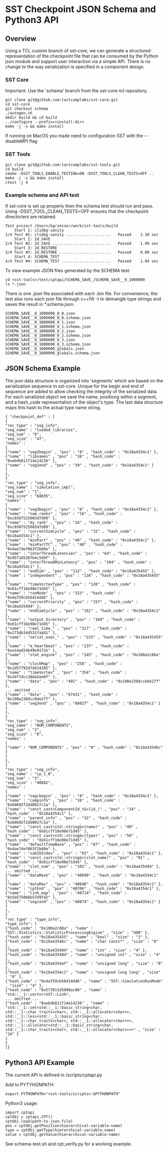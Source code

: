 # SST Checkpoint JSON Schema and Python3 API

## Overview
Using a TCL custom branch of sst-core, we can generate a structured representation of the checkpoint file that can be consumed by the Python json module and support user interaction via a simple API. There is no change to the way serialization is specified in a component design.

### SST Core

Important: Use the 'schema' branch from the sst-core-tcl repository.

    git clone git@github.com:tactcomplabs/sst-core.git
    cd sst-core
    git checkout schema
    ./autogen.sh
    mkdir build && cd build
    ../configure --prefix=<install-dir>
    make -j -s && make install

If running on MacOS you made need to configuration SST with the --disableMPI flag

### SST Tools

    git clone git@github.com:tactcomplabs/sst-tools.git
    cd build
    cmake -DSST_TOOLS_ENABLE_TESTING=ON -DSST_TOOLS_CLEAN_TESTS=OFF ..
    make -j -s && make install
    ctest -j 4

### Example schema and API test

If sst-core is set up properly then the schema test should run and pass.  Using -DSST_TOOL_CLEAN_TESTS=OFF ensures that the checkpoint directoriers are retained.

    Test project /Users/kgriesser/work/sst-tools/build
        Start 1: clidbg-sanity
    1/4 Test #1: clidbg-sanity ....................   Passed    2.10 sec
        Start 2: 2d_SAVE
    2/4 Test #2: 2d_SAVE ..........................   Passed    1.99 sec
        Start 3: 2d_RESTORE
    3/4 Test #3: 2d_RESTORE .......................   Passed    0.08 sec
        Start 4: SCHEMA_TEST
    4/4 Test #4: SCHEMA_TEST ......................   Passed    1.84 sec

To view example JSON files generated by the SCHEMA test:

    cd <sst-tools>/test/cptapi/SCHEMA_SAVE_/SCHEMA_SAVE__0_1000000
    ls *.json

There is one .json file associated with each .bin file. For convenience, the test also runs each json file through c++filt -t  to demangle type strings and saves the result in *.schema.json.

    SCHEMA_SAVE__0_1000000_0_0.json
    SCHEMA_SAVE__0_1000000_0_0.schema.json
    SCHEMA_SAVE__0_1000000_0_1.json
    SCHEMA_SAVE__0_1000000_0_1.schema.json
    SCHEMA_SAVE__0_1000000_0_2.json
    SCHEMA_SAVE__0_1000000_0_2.schema.json
    SCHEMA_SAVE__0_1000000_0_3.json
    SCHEMA_SAVE__0_1000000_0_3.schema.json
    SCHEMA_SAVE__0_1000000_globals.json
    SCHEMA_SAVE__0_1000000_globals.schema.json


## JSON Schema Example

The json data structure is organized into 'segments' which are based on the serialization sequence in sst-core.  Unique for the begin and end of sequence are added to allow checking the integrity of the serialized data. For each serailized object we save the name, positiong within a segment, and a hash_code representation of the object's type.  The last data structure maps this hash to the actual type name string. 

    { "checkpoint_def" : [
    {
    "rec_type" : "seg_info",
    "seg_name" : "loaded_libraries",
    "seg_num" : "0",
    "seg_size" : "47",
    "names" :
    [
    {"name" : "seg2begin" , "pos" : "8" , "hash_code" : "0x18a4354c1" },
    {"name" : "libnames" , "pos" : "16" , "hash_code" : "0xebdb811f14e14236" },
    {"name" : "seg2end" , "pos" : "39" , "hash_code" : "0x18a4354c1" }
    ]
    },
    {
    "rec_type" : "seg_info",
    "seg_name" : "simulation_impl",
    "seg_num" : "1",
    "seg_size" : "68035",
    "names" :
    [
    {"name" : "seg3begin" , "pos" : "8" , "hash_code" : "0x18a4354c1" },
    {"name" : "num_ranks" , "pos" : "16" , "hash_code" : "0xc0307525065dfd09" },
    {"name" : "my_rank" , "pos" : "24" , "hash_code" : "0xc0307525065dfd09" },
    {"name" : "currentSimCycle" , "pos" : "32" , "hash_code" : "0x18a4354c1" },
    {"name" : "minPart" , "pos" : "40" , "hash_code" : "0x18a4354c1" },
    {"name" : "minPartTC" , "pos" : "48" , "hash_code" : "0x4ae7def063f2b68e" },
    {"name" : "interThreadLatencies" , "pos" : "64" , "hash_code" : "0x957105207b4c5d9f" },
    {"name" : "interThreadMinLatency" , "pos" : "104" , "hash_code" : "0x18a4354c1" },
    {"name" : "endSim" , "pos" : "112" , "hash_code" : "0x18a435455" },
    {"name" : "independent" , "pos" : "116" , "hash_code" : "0x18a435455" },
    {"name" : "timeVortexType" , "pos" : "120" , "hash_code" : "0x61cff16e98e71d45" },
    {"name" : "runMode" , "pos" : "153" , "hash_code" : "0x4a759cb56414dd6" },
    {"name" : "currentPriority" , "pos" : "157" , "hash_code" : "0x18a435494" },
    {"name" : "endSimCycle" , "pos" : "161" , "hash_code" : "0x18a4354c1" },
    {"name" : "output_directory" , "pos" : "169" , "hash_code" : "0x61cff16e98e71d45" },
    {"name" : "real_time_" , "pos" : "217" , "hash_code" : "0x273db34d531fa441" },
    {"name" : "serial_exec_" , "pos" : "233" , "hash_code" : "0x18a435455" },
    {"name" : "m_heartbeat" , "pos" : "237" , "hash_code" : "0xe14ad24b49e9172e" },
    {"name" : "stat_engine" , "pos" : "245" , "hash_code" : "0x100a2c88a" },
    {"name" : "clockMap" , "pos" : "258" , "hash_code" : "0x1d57792d7d434285" },
    {"name" : "timeVortex" , "pos" : "354" , "hash_code" : "0x34f7dcc38da5ee0f" },
    {"name" : "data" , "pos" : "491" , "hash_code" : "0x198e238dcc8de27f" },
    ... omitted ...
    {"name" : "data" , "pos" : "67431" , "hash_code" : "0x198e238dcc8de27f" },
    {"name" : "seg3end" , "pos" : "68027" , "hash_code" : "0x18a4354c1" }
    ]
    },
    {
    "rec_type" : "seg_info",
    "seg_name" : "NUM_COMPONENTS",
    "seg_num" : "2",
    "seg_size" : "8",
    "names" :
    [
    {"name" : "NUM_COMPONENTS" , "pos" : "0" , "hash_code" : "0x18a43546c" }
    ]
    },
    {
    "rec_type" : "seg_info",
    "seg_name" : "cp_1_0",
    "seg_num" : "3",
    "seg_size" : "40882",
    "names" :
    [
    {"name" : "segcbegin" , "pos" : "8" , "hash_code" : "0x18a4354c1" },
    {"name" : "compinfo" , "pos" : "16" , "hash_code" : "0x68692f2dd002fc1a" },
    {"name" : "const_cast<ComponentId_t&>(id_)" , "pos" : "24" , "hash_code" : "0x18a4354c1" },
    {"name" : "parent_info" , "pos" : "32" , "hash_code" : "0x68692f2dd002fc1a" },
    {"name" : "const_cast<std::string&>(name)" , "pos" : "40" , "hash_code" : "0x61cff16e98e71d45" },
    {"name" : "const_cast<std::string&>(type)" , "pos" : "50" , "hash_code" : "0x61cff16e98e71d45" },
    {"name" : "defaultTimeBase" , "pos" : "67" , "hash_code" : "0x4ae7def063f2b68e" },
    {"name" : "subIDIndex" , "pos" : "83" , "hash_code" : "0x18a4354c1" },
    {"name" : "const_cast<std::string&>(slot_name)" , "pos" : "91" , "hash_code" : "0x61cff16e98e71d45" },
    {"name" : "slot_num" , "pos" : "101" , "hash_code" : "0x18a435494" },
    ... omitted ...
    {"name" : "dataMask" , "pos" : "40690" , "hash_code" : "0x18a4354c1" },
    {"name" : "dataMax" , "pos" : "40698" , "hash_code" : "0x18a4354c1" },
    {"name" : "cptEnd" , "pos" : "40706" , "hash_code" : "0x18a4354c1" },
    {"name" : "link_map" , "pos" : "40714" , "hash_code" : "0x5b5750b6b57d9fd2" },
    {"name" : "segcend" , "pos" : "40874" , "hash_code" : "0x18a4354c1" }
    ]
    },
    {
    "rec_type" : "type_info",
    "type_info": [
    {"hash_code" : "0x100a2c88a" , "name" : "SST::Statistics::StatisticProcessingEngine" , "size" : "400" },
    {"hash_code" : "0x18a435455" , "name" : "bool" , "size" : "1" },
    {"hash_code" : "0x18a43546c" , "name" : "char const*" , "size" : "8" },
    {"hash_code" : "0x18a435494" , "name" : "int" , "size" : "4" },
    {"hash_code" : "0x18a43549d" , "name" : "unsigned int" , "size" : "4" },
    {"hash_code" : "0x18a4354af" , "name" : "unsigned long" , "size" : "8" },
    {"hash_code" : "0x18a4354c1" , "name" : "unsigned long long" , "size" : "8" },
    {"hash_code" : "0x4a759cb56414dd6" , "name" : "SST::SimulationRunMode" , "size" : "4" },
    {"hash_code" : "0x573911d5090ac88" , "name" : "std::__1::vector<SST::Link*, 
    ... omitted ...
    {"hash_code" : "0xebdb811f14e14236" , "name" : "std::__1::set<std::__1::basic_string<char, std::__1::char_traits<char>, std::__1::allocator<char>>, std::__1::less<std::__1::basic_string<char, std::__1::char_traits<char>, std::__1::allocator<char>>>, std::__1::allocator<std::__1::basic_string<char, std::__1::char_traits<char>, std::__1::allocator<char>>>>" , "size" : "24" }
    ]
    }
    ]}

## Python3 API Example

The current API is defined in <sst-tools>/scripts/cptapi.py

Add to PYTYHONPATH:

    export PYTHONPATH="<sst-tools/scripts>:$PYTHONPATH"
         
Python3 usage:

    import cptapi
    cptObj = cptapi.CPT()
    cptObj.load(path-to-json-file)
    pos = cptObj.getPosition(hierarchical-variable-name)
    type = cptObj.getType(hierarchical-variable-name)
    value = cptObj.getValue(hierarchical-variable-name)


See schema-test.sh and cpt_verify.py for a working example. 